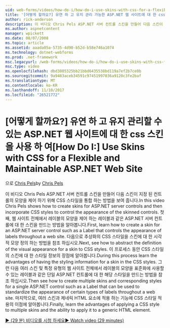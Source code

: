 ```yaml
---
uid: web-forms/videos/how-do-i/how-do-i-use-skins-with-css-for-a-flexible-and-maintainable-aspnet-web-site
title: '[어떻게 할까요?] 유연 하 고 유지 관리 가능한 ASP.NET 웹 사이트에 대 한 css 스킨을 사용 하 여 | Microsoft Docs'
author: rick-anderson
description: 이 비디오 Chris Pels ASP.NET 서버 컨트롤 스킨을 만들어 다음 스킨이 contr.의 모양을 제어 하기 위해 CSS 스타일을 통합 하는 방법을 보여 줍니다.
ms.author: aspnetcontent
manager: wpickett
ms.date: 08/07/2008
ms.topic: article
ms.assetid: aaada05a-5735-4d90-b52d-b58e746a1074
ms.technology: dotnet-webforms
ms.prod: .net-framework
msc.legacyurl: /web-forms/videos/how-do-i/how-do-i-use-skins-with-css-for-a-flexible-and-maintainable-aspnet-web-site
msc.type: video
ms.openlocfilehash: dbd3805325bb21bbd6435538bd119a7ef2b7ce0b
ms.sourcegitcommit: 9a9483aceb34591c97451997036a9120c3fe2baf
ms.translationtype: MT
ms.contentlocale: ko-KR
ms.lasthandoff: 11/10/2017
ms.locfileid: "26521772"
---
```

<a name="how-do-i-use-skins-with-css-for-a-flexible-and-maintainable-aspnet-web-site"></a><span data-ttu-id="4518b-103">[어떻게 할까요?] 유연 하 고 유지 관리할 수 있는 ASP.NET 웹 사이트에 대 한 css 스킨을 사용 하 여</span><span class="sxs-lookup"><span data-stu-id="4518b-103">[How Do I:] Use Skins with CSS for a Flexible and Maintainable ASP.NET Web Site</span></span>
====================
<span data-ttu-id="4518b-104">으로 [Chris Pels](https://twitter.com/chrispels)</span><span class="sxs-lookup"><span data-stu-id="4518b-104">by [Chris Pels](https://twitter.com/chrispels)</span></span>

<span data-ttu-id="4518b-105">이 비디오 Chris Pels ASP.NET 서버 컨트롤 스킨을 만들어 다음 스킨이 지정 된 컨트롤의 모양을 제어 하기 위해 CSS 스타일을 통합 하는 방법을 보여 줍니다.</span><span class="sxs-lookup"><span data-stu-id="4518b-105">In this video Chris Pels shows how to create skins for ASP.NET server controls and then incorporate CSS styles to control the appearance of the skinned controls.</span></span> <span data-ttu-id="4518b-106">첫째, 웹 사이트 전체에서 레이블의 모양을 제어 하는 레이블과 같은 ASP.NET 서버 컨트롤에 대 한 스킨을 만드는 방법을 알아봅니다.</span><span class="sxs-lookup"><span data-stu-id="4518b-106">First, learn how to create a skin for an ASP.NET server control such as a Label that controls the appearance of labels throughout a web site.</span></span> <span data-ttu-id="4518b-107">다음으로 추상화의 CSS 스타일을 스킨에 대 한 시각적 모양 정의 하는 방법을 참조 하십시오.</span><span class="sxs-lookup"><span data-stu-id="4518b-107">Next, see how to abstract the definition of the visual appearance for a skin to CSS styles.</span></span> <span data-ttu-id="4518b-108">이 프로세스 동안 CSS 스타일의 스킨에 대 한 스타일 정보의 장점에 알아봅니다.</span><span class="sxs-lookup"><span data-stu-id="4518b-108">During this process learn the advantages of having the styling information for a skin in the CSS styles.</span></span> <span data-ttu-id="4518b-109">그런 다음 여러 스킨 및 특정 유형의 웹 사이트 전체에서 레이블의 모양을 표준화에 사용할 수 있는 레이블과 같은 단일 ASP.NET 컨트롤에 대 한 해당 스타일을 만드는 방법을 참조 하십시오.</span><span class="sxs-lookup"><span data-stu-id="4518b-109">Then see how to create multiple skins and corresponding styles for a single ASP.NET control such as a Label that can be used to standardize the appearance of certain types of labels throughout a web site.</span></span> <span data-ttu-id="4518b-110">마지막으로, 여러 스킨과 제네릭 HTML 요소에 적용 하는 기능에 CSS 스타일 적용의 이점에 알아봅니다.</span><span class="sxs-lookup"><span data-stu-id="4518b-110">Finally, learn the advantages of applying a CSS style to multiple skins and the ability to apply it to a generic HTML element.</span></span>

[<span data-ttu-id="4518b-111">&#9654; (29 분) 비디오를 시청 하세요</span><span class="sxs-lookup"><span data-stu-id="4518b-111">&#9654; Watch video (29 minutes)</span></span>](https://channel9.msdn.com/Blogs/ASP-NET-Site-Videos/how-do-i-use-skins-with-css-for-a-flexible-and-maintainable-aspnet-web-site)
